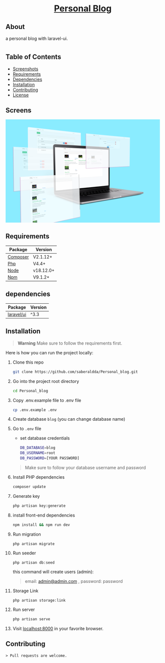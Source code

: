 <a href="https://github.com/saberaldda/Personal_blog"> <h1 align="center">Personal Blog</h1></a>

## About

a personal blog with laravel-ui.

#
## Table of Contents

* [Screenshots](#screenshots)
* [Requirements](#requirements)
* [Dependencies](#dependencies)
* [Installation](#installation)
* [Contributing](#contributing)
* [License](#license)

<a name="screenshots"></a>
## Screens

![Screens](https://raw.githubusercontent.com/saberaldda/Personal_blog/main/storage/mockups/6_screeens_mockup.png)


<a name="requirements"></a>
## Requirements

Package | Version
--- | ---
[Composer](https://getcomposer.org/) | V2.1.12+
[Php](https://www.php.net/)          | V4.4+
[Node](https://nodejs.org/en/)       | v18.12.0+
[Npm](https://nodejs.org/en/)        | V9.1.2+ 

<a name="dependencies"></a>
## dependencies

Package | Version
---- | ----
[laravel/ui](https://github.com/laravel/ui) | ^3.3

<a name="installation"></a>
## Installation

> **Warning**
> Make sure to follow the requirements first.

Here is how you can run the project locally:
1. Clone this repo
    ```sh
    git clone https://github.com/saberaldda/Personal_blog.git
    ```

1. Go into the project root directory
    ```sh
    cd Personal_blog
    ```

1. Copy .env.example file to .env file
    ```sh
    cp .env.example .env
    ```
1. Create database `blog` (you can change database name)

1. Go to `.env` file 
    - set database credentials 
        ```sh 
        DB_DATABASE=blog
        DB_USERNAME=root
        DB_PASSWORD=[YOUR PASSWORD]
        ```
    > Make sure to follow your database username and password

1. Install PHP dependencies 
    ```sh
    composer update
    ```

1. Generate key 
    ```sh
    php artisan key:generate
    ```

1. install front-end dependencies
    ```sh
    npm install && npm run dev
    ```

1. Run migration
    ```
    php artisan migrate
    ```
    
1. Run seeder
    ```
    php artisan db:seed
    ```
    this command will create users (admin):
     > email: admin@admin.com , password: password

1. Storage Link
    ```
    php artisan storage:link
    ```

1. Run server 
   
    ```sh
    php artisan serve
    ```  

1. Visit [localhost:8000](http://localhost:8000) in your favorite browser.

<a name="contributing"></a>
## Contributing
    > Pull requests are welcome.
